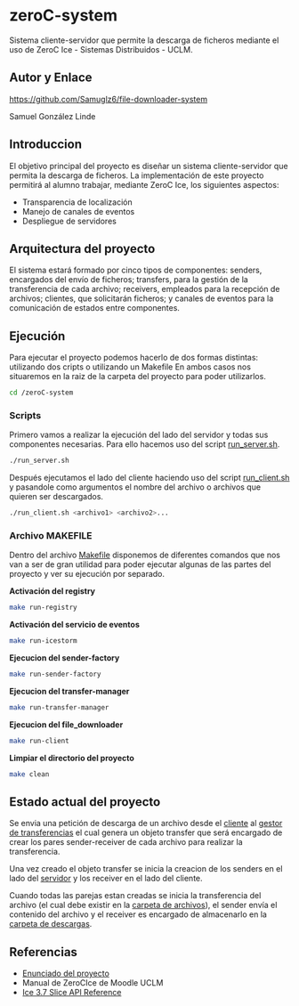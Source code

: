 # zeroC-system

Sistema cliente-servidor que permite la descarga de ficheros mediante el uso de ZeroC Ice - Sistemas Distribuidos - UCLM.

## Autor y Enlace

https://github.com/Samuglz6/file-downloader-system

Samuel González Linde

## Introduccion

El objetivo principal del proyecto es diseñar un sistema cliente-servidor que permita la descarga
de ficheros. La implementación de este proyecto permitirá al alumno trabajar, mediante ZeroC
Ice, los siguientes aspectos:
- Transparencia de localización
- Manejo de canales de eventos
- Despliegue de servidores

## Arquitectura del proyecto

El sistema estará formado por cinco tipos de componentes: senders, encargados del envío de
ficheros; transfers, para la gestión de la transferencia de cada archivo; receivers, empleados para la
recepción de archivos; clientes, que solicitarán ficheros; y canales de eventos para la comunicación
de estados entre componentes.

## Ejecución

Para ejecutar el proyecto podemos hacerlo de dos formas distintas: utilizando dos cripts o utilizando un Makefile
En ambos casos nos situaremos en la raiz de la carpeta del proyecto para poder utilizarlos.

```sh
cd /zeroC-system
```

### Scripts 

Primero vamos a realizar la ejecución del lado del servidor y todas sus componentes necesarias. Para ello hacemos uso del script [run_server.sh](run_server.sh).

```sh
./run_server.sh
```

Después ejecutamos el lado del cliente haciendo uso del script [run_client.sh](run_client.sh) y pasandole como argumentos el nombre del archivo o archivos que quieren ser descargados.

```sh
./run_client.sh <archivo1> <archivo2>...
```

### Archivo MAKEFILE

Dentro del archivo [Makefile](Makefile) disponemos de diferentes comandos que nos van a ser de gran utilidad para poder ejecutar algunas de las partes del proyecto y ver su ejecución por separado.

**Activación del registry**

```sh
make run-registry
```

**Activación del servicio de eventos**

```sh
make run-icestorm
```

**Ejecucion del sender-factory**

```sh
make run-sender-factory
```

**Ejecucion del transfer-manager**

```sh
make run-transfer-manager
```

**Ejecucion del file_downloader**

```sh
make run-client
```

**Limpiar el directorio del proyecto**

```sh
make clean
```

## Estado actual del proyecto

Se envia una petición de descarga de un archivo desde el [cliente](src/file_downloader.py) al [gestor de transferencias](src/transfer_manager) el cual genera un objeto transfer que será encargado de crear los pares sender-receiver de cada archivo para realizar la transferencia.

Una vez creado el objeto transfer se inicia la creacion de los senders en el lado del [servidor](src/sender_factory.py) y los receiver en el lado del cliente.

Cuando todas las parejas estan creadas se inicia la transferencia del archivo (el cual debe existir en la [carpeta de archivos](/files)), el sender envía el contenido del archivo y el receiver es encargado de almacenarlo en la [carpeta de descargas](/downloads).

## Referencias

- [Enunciado del proyecto](/doc/enunciado.pdf)
- Manual de ZeroCIce de Moodle UCLM
- [Ice 3.7 Slice API Reference](https://doc.zeroc.com/api/ice/3.7/slice/)